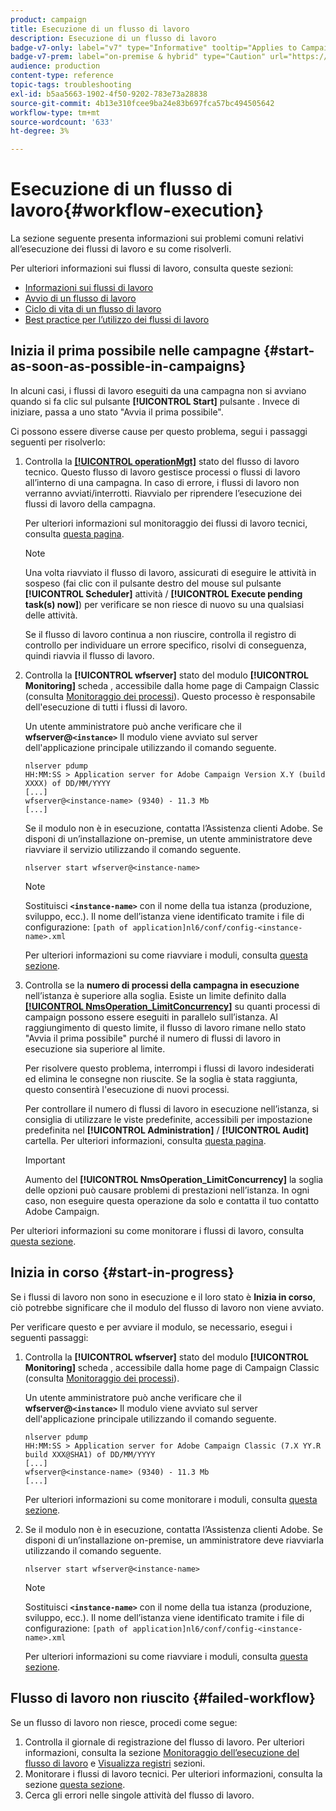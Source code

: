 ```yaml
---
product: campaign
title: Esecuzione di un flusso di lavoro
description: Esecuzione di un flusso di lavoro
badge-v7-only: label="v7" type="Informative" tooltip="Applies to Campaign Classic v7 only"
badge-v7-prem: label="on-premise & hybrid" type="Caution" url="https://experienceleague.adobe.com/docs/campaign-classic/using/installing-campaign-classic/architecture-and-hosting-models/hosting-models-lp/hosting-models.html?lang=en" tooltip="Applies to on-premise and hybrid deployments only"
audience: production
content-type: reference
topic-tags: troubleshooting
exl-id: b5aa5663-1902-4f50-9202-783e73a28838
source-git-commit: 4b13e310fcee9ba24e83b697fca57bc494505642
workflow-type: tm+mt
source-wordcount: '633'
ht-degree: 3%

---
```


# Esecuzione di un flusso di lavoro{#workflow-execution}



La sezione seguente presenta informazioni sui problemi comuni relativi all’esecuzione dei flussi di lavoro e su come risolverli.

Per ulteriori informazioni sui flussi di lavoro, consulta queste sezioni:

* [Informazioni sui flussi di lavoro](../../workflow/using/about-workflows.md)
* [Avvio di un flusso di lavoro](../../workflow/using/starting-a-workflow.md)
* [Ciclo di vita di un flusso di lavoro](../../workflow/using/workflow-life-cycle.md)
* [Best practice per l’utilizzo dei flussi di lavoro](../../workflow/using/workflow-best-practices.md)

## Inizia il prima possibile nelle campagne {#start-as-soon-as-possible-in-campaigns}

In alcuni casi, i flussi di lavoro eseguiti da una campagna non si avviano quando si fa clic sul pulsante **[!UICONTROL Start]** pulsante . Invece di iniziare, passa a uno stato &quot;Avvia il prima possibile&quot;.

Ci possono essere diverse cause per questo problema, segui i passaggi seguenti per risolverlo:

1. Controlla la [**[!UICONTROL operationMgt]**](../../workflow/using/about-technical-workflows.md) stato del flusso di lavoro tecnico. Questo flusso di lavoro gestisce processi o flussi di lavoro all’interno di una campagna. In caso di errore, i flussi di lavoro non verranno avviati/interrotti. Riavvialo per riprendere l’esecuzione dei flussi di lavoro della campagna.

   Per ulteriori informazioni sul monitoraggio dei flussi di lavoro tecnici, consulta [questa pagina](../../workflow/using/monitoring-technical-workflows.md).

   >[!NOTE]
   >
   >Una volta riavviato il flusso di lavoro, assicurati di eseguire le attività in sospeso (fai clic con il pulsante destro del mouse sul pulsante **[!UICONTROL Scheduler]** attività / **[!UICONTROL Execute pending task(s) now]**) per verificare se non riesce di nuovo su una qualsiasi delle attività.

   Se il flusso di lavoro continua a non riuscire, controlla il registro di controllo per individuare un errore specifico, risolvi di conseguenza, quindi riavvia il flusso di lavoro.

1. Controlla la **[!UICONTROL wfserver]** stato del modulo **[!UICONTROL Monitoring]** scheda , accessibile dalla home page di Campaign Classic (consulta [Monitoraggio dei processi](../../production/using/monitoring-processes.md)). Questo processo è responsabile dell&#39;esecuzione di tutti i flussi di lavoro.

   Un utente amministratore può anche verificare che il **wfserver@`<instance>`** Il modulo viene avviato sul server dell&#39;applicazione principale utilizzando il comando seguente.

   ```
   nlserver pdump
   HH:MM:SS > Application server for Adobe Campaign Version X.Y (build XXXX) of DD/MM/YYYY
   [...]
   wfserver@<instance-name> (9340) - 11.3 Mb
   [...]
   ```

   Se il modulo non è in esecuzione, contatta l’Assistenza clienti Adobe. Se disponi di un’installazione on-premise, un utente amministratore deve riavviare il servizio utilizzando il comando seguente.

   ```
   nlserver start wfserver@<instance-name>
   ```

   >[!NOTE]
   >
   >Sostituisci **`<instance-name>`** con il nome della tua istanza (produzione, sviluppo, ecc.). Il nome dell’istanza viene identificato tramite i file di configurazione:
   >`[path of application]nl6/conf/config-<instance-name>.xml`

   Per ulteriori informazioni su come riavviare i moduli, consulta [questa sezione](../../production/using/usual-commands.md#module-launch-commands).

1. Controlla se la **numero di processi della campagna in esecuzione** nell’istanza è superiore alla soglia. Esiste un limite definito dalla [**[!UICONTROL NmsOperation_LimitConcurrency]**](../../installation/using/configuring-campaign-options.md#campaign-e-workflow-management) su quanti processi di campaign possono essere eseguiti in parallelo sull’istanza. Al raggiungimento di questo limite, il flusso di lavoro rimane nello stato &quot;Avvia il prima possibile&quot; purché il numero di flussi di lavoro in esecuzione sia superiore al limite.

   Per risolvere questo problema, interrompi i flussi di lavoro indesiderati ed elimina le consegne non riuscite. Se la soglia è stata raggiunta, questo consentirà l&#39;esecuzione di nuovi processi.

   Per controllare il numero di flussi di lavoro in esecuzione nell’istanza, si consiglia di utilizzare le viste predefinite, accessibili per impostazione predefinita nel **[!UICONTROL Administration]** / **[!UICONTROL Audit]** cartella. Per ulteriori informazioni, consulta [questa pagina](../../workflow/using/monitoring-workflow-execution.md#filtering-workflows-status).

   >[!IMPORTANT]
   >
   >Aumento del **[!UICONTROL NmsOperation_LimitConcurrency]** la soglia delle opzioni può causare problemi di prestazioni nell’istanza. In ogni caso, non eseguire questa operazione da solo e contatta il tuo contatto Adobe Campaign.

Per ulteriori informazioni su come monitorare i flussi di lavoro, consulta [questa sezione](../../workflow/using/monitoring-workflow-execution.md).

## Inizia in corso {#start-in-progress}

Se i flussi di lavoro non sono in esecuzione e il loro stato è **Inizia in corso**, ciò potrebbe significare che il modulo del flusso di lavoro non viene avviato.

Per verificare questo e per avviare il modulo, se necessario, esegui i seguenti passaggi:

1. Controlla la **[!UICONTROL wfserver]** stato del modulo **[!UICONTROL Monitoring]** scheda , accessibile dalla home page di Campaign Classic (consulta [Monitoraggio dei processi](../../production/using/monitoring-processes.md)).

   Un utente amministratore può anche verificare che il **wfserver@`<instance>`** Il modulo viene avviato sul server dell&#39;applicazione principale utilizzando il comando seguente.

   ```
   nlserver pdump
   HH:MM:SS > Application server for Adobe Campaign Classic (7.X YY.R build XXX@SHA1) of DD/MM/YYYY
   [...]
   wfserver@<instance-name> (9340) - 11.3 Mb
   [...]
   ```

   Per ulteriori informazioni su come monitorare i moduli, consulta [questa sezione](../../production/using/usual-commands.md#monitoring-commands-).

1. Se il modulo non è in esecuzione, contatta l’Assistenza clienti Adobe. Se disponi di un’installazione on-premise, un amministratore deve riavviarla utilizzando il comando seguente.

   ```
   nlserver start wfserver@<instance-name>
   ```

   >[!NOTE]
   >
   >Sostituisci **`<instance-name>`** con il nome della tua istanza (produzione, sviluppo, ecc.). Il nome dell’istanza viene identificato tramite i file di configurazione:
   >`[path of application]nl6/conf/config-<instance-name>.xml`

   Per ulteriori informazioni su come riavviare i moduli, consulta [questa sezione](../../production/using/usual-commands.md#module-launch-commands).

## Flusso di lavoro non riuscito {#failed-workflow}

Se un flusso di lavoro non riesce, procedi come segue:

1. Controlla il giornale di registrazione del flusso di lavoro. Per ulteriori informazioni, consulta la sezione [Monitoraggio dell’esecuzione del flusso di lavoro](../../workflow/using/monitoring-workflow-execution.md) e [Visualizza registri](../../workflow/using/monitoring-workflow-execution.md#displaying-logs) sezioni.
1. Monitorare i flussi di lavoro tecnici. Per ulteriori informazioni, consulta la sezione [questa sezione](../../workflow/using/monitoring-technical-workflows.md).
1. Cerca gli errori nelle singole attività del flusso di lavoro.
